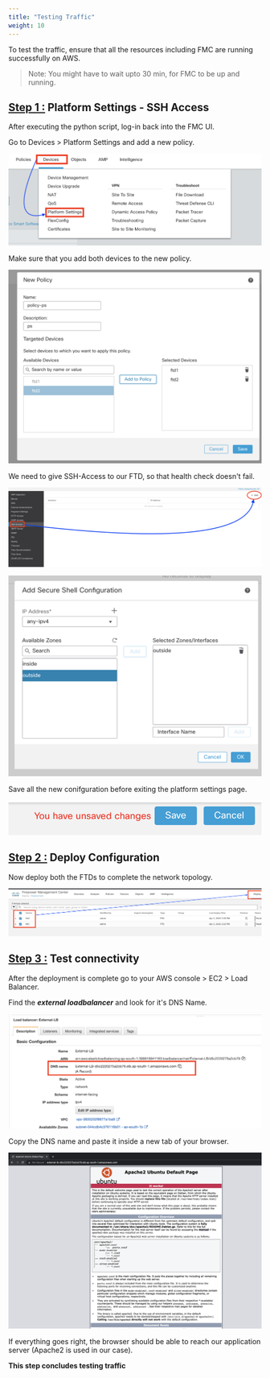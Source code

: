 ```yaml
---
title: "Testing Traffic"
weight: 10
---
```


To test the traffic, ensure that all the resources including FMC are running successfully on AWS.

>Note: You might have to wait upto 30 min, for FMC to be up and running.   


## <ins>**Step 1 :**</ins> Platform Settings - SSH Access
After executing the python script, log-in back into the FMC UI.

Go to Devices > Platform Settings and add a new policy.

![dev_PS](/static/Images/testing-traffic/DEV-PS.png)

Make sure that you add both devices to the new policy. 

![policy](/static/Images/testing-traffic/PLATFORM_SETT.png)

We need to give SSH-Access to our FTD, so that health check doesn't fail.

![ssh_acc](/static/Images/testing-traffic/SSH_ACCESS.png)

![ps_SSH](/static/Images/testing-traffic/PS_SSH.png)

Save all the new conifguration before exiting the platform settings page.

![save](/static/Images/testing-traffic/SAVE.png)

## <ins>**Step 2 :**</ins> Deploy Configuration
Now deploy both the FTDs to complete the network topology.

![Deploy](/static/Images/testing-traffic/DEPLOY.png)

## <ins>**Step 3 :**</ins> Test connectivity
After the deployment is complete go to your AWS console > EC2 > Load Balancer. 

Find the ***external loadbalancer*** and look for it's DNS Name.

![DNS](/static/Images/testing-traffic/ELB-DNS.png)

Copy the DNS name and paste it inside a new tab of your browser.

![APP_Server](/static/Images/testing-traffic/APP-SERVER.png)

If everything goes right, the browser should be able to reach our application server (Apache2 is used in our case). 

**This step concludes testing traffic**